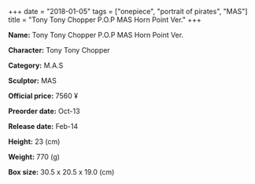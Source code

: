 +++
date = "2018-01-05"
tags = ["onepiece", "portrait of pirates", "MAS"]
title = "Tony Tony Chopper P.O.P MAS Horn Point Ver."
+++

**Name:** Tony Tony Chopper P.O.P MAS Horn Point Ver.

**Character:** Tony Tony Chopper

**Category:** M.A.S 

**Sculptor:** MAS

**Official price:** 7560 ¥

**Preorder date:** Oct-13

**Release date:** Feb-14

**Height:** 23 (cm)

**Weight:** 770 (g)

**Box size:** 30.5 x 20.5 x 19.0 (cm)


